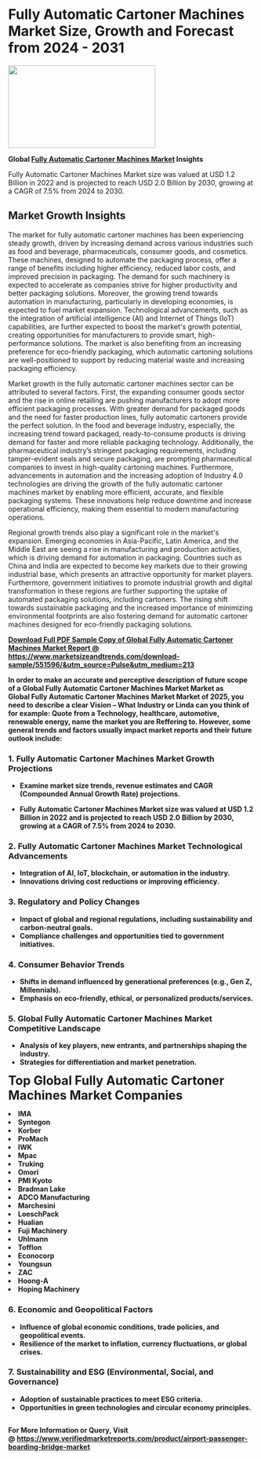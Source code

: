 <H1>Fully Automatic Cartoner Machines Market Size, Growth and Forecast from 2024 - 2031</H1><img class="aligncenter size-medium wp-image-584254" src="https://thirdeyenews.in/wp-content/uploads/2024/09/Global-Market-Research-300x168.jpeg" alt="" width="300" height="168" /><p><strong>Global&nbsp;<a href="https://www.marketsizeandtrends.com/download-sample/551596/&amp;utm_source=Pulse&amp;utm_medium=213">Fully Automatic Cartoner Machines Market</a> Insights</strong></p><p>Fully Automatic Cartoner Machines Market size was valued at USD 1.2 Billion in 2022 and is projected to reach USD 2.0 Billion by 2030, growing at a CAGR of 7.5% from 2024 to 2030.</p><p><h2>Market Growth Insights</h2> <p>The market for fully automatic cartoner machines has been experiencing steady growth, driven by increasing demand across various industries such as food and beverage, pharmaceuticals, consumer goods, and cosmetics. These machines, designed to automate the packaging process, offer a range of benefits including higher efficiency, reduced labor costs, and improved precision in packaging. The demand for such machinery is expected to accelerate as companies strive for higher productivity and better packaging solutions. Moreover, the growing trend towards automation in manufacturing, particularly in developing economies, is expected to fuel market expansion. Technological advancements, such as the integration of artificial intelligence (AI) and Internet of Things (IoT) capabilities, are further expected to boost the market's growth potential, creating opportunities for manufacturers to provide smart, high-performance solutions. The market is also benefiting from an increasing preference for eco-friendly packaging, which automatic cartoning solutions are well-positioned to support by reducing material waste and increasing packaging efficiency.</p> <p><strong><a href="#"></a></strong></p> <p>Market growth in the fully automatic cartoner machines sector can be attributed to several factors. First, the expanding consumer goods sector and the rise in online retailing are pushing manufacturers to adopt more efficient packaging processes. With greater demand for packaged goods and the need for faster production lines, fully automatic cartoners provide the perfect solution. In the food and beverage industry, especially, the increasing trend toward packaged, ready-to-consume products is driving demand for faster and more reliable packaging technology. Additionally, the pharmaceutical industry’s stringent packaging requirements, including tamper-evident seals and secure packaging, are prompting pharmaceutical companies to invest in high-quality cartoning machines. Furthermore, advancements in automation and the increasing adoption of Industry 4.0 technologies are driving the growth of the fully automatic cartoner machines market by enabling more efficient, accurate, and flexible packaging systems. These innovations help reduce downtime and increase operational efficiency, making them essential to modern manufacturing operations.</p> <p>Regional growth trends also play a significant role in the market's expansion. Emerging economies in Asia-Pacific, Latin America, and the Middle East are seeing a rise in manufacturing and production activities, which is driving demand for automation in packaging. Countries such as China and India are expected to become key markets due to their growing industrial base, which presents an attractive opportunity for market players. Furthermore, government initiatives to promote industrial growth and digital transformation in these regions are further supporting the uptake of automated packaging solutions, including cartoners. The rising shift towards sustainable packaging and the increased importance of minimizing environmental footprints are also fostering demand for automatic cartoner machines designed for eco-friendly packaging solutions.</p> <p><strong><a href="#"></p><p><span class=""><strong>Download Full PDF Sample Copy of Global Fully Automatic Cartoner Machines Market Report</strong> @ <a href="https://www.marketsizeandtrends.com/download-sample/551596/&amp;utm_source=Pulse&amp;utm_medium=213" target="_blank">https://www.marketsizeandtrends.com/download-sample/551596/&amp;utm_source=Pulse&amp;utm_medium=213</a></span></p><p>In order to make an accurate and perceptive description of future scope of a Global&nbsp;Fully Automatic Cartoner Machines Market Market as Global&nbsp;Fully Automatic Cartoner Machines Market Market of 2025, you need to describe a clear Vision &ndash; What Industry or Linda can you think of for example: Quote from a Technology, healthcare, automotive, renewable energy, name the market you are Reffering to. However, some general trends and factors usually impact market reports and their future outlook include:</p><h3>1.&nbsp;<strong>Fully Automatic Cartoner Machines Market Growth Projections</strong></h3><ul><li>Examine market size trends, revenue estimates and CAGR (Compounded Annual Growth Rate) projections.</li><li><p>Fully Automatic Cartoner Machines Market size was valued at USD 1.2 Billion in 2022 and is projected to reach USD 2.0 Billion by 2030, growing at a CAGR of 7.5% from 2024 to 2030.</p></li></ul><h3>2.&nbsp;<strong>Fully Automatic Cartoner Machines Market Technological Advancements</strong></h3><ul><li>Integration of AI, IoT, blockchain, or automation in the industry.</li><li>Innovations driving cost reductions or improving efficiency.</li></ul><h3>3.&nbsp;<strong>Regulatory and Policy Changes</strong></h3><ul><li>Impact of global and regional regulations, including sustainability and carbon-neutral goals.</li><li>Compliance challenges and opportunities tied to government initiatives.</li></ul><h3>4.&nbsp;<strong>Consumer Behavior Trends</strong></h3><ul><li>Shifts in demand influenced by generational preferences (e.g., Gen Z, Millennials).</li><li>Emphasis on eco-friendly, ethical, or personalized products/services.</li></ul><h3>5.&nbsp;<strong>Global Fully Automatic Cartoner Machines Market Competitive Landscape</strong></h3><ul><li>Analysis of key players, new entrants, and partnerships shaping the industry.</li><li>Strategies for differentiation and market penetration.</li></ul><p data-pm-slice="1 1 []"><span style="color: inherit; font-family: inherit; font-size: 25px;">Top Global Fully Automatic Cartoner Machines Market Companies</span></p><div class="" data-test-id=""><p><li>IMA</li><li> Syntegon</li><li> Korber</li><li> ProMach</li><li> IWK</li><li> Mpac</li><li> Truking</li><li> Omori</li><li> PMI Kyoto</li><li> Bradman Lake</li><li> ADCO Manufacturing</li><li> Marchesini</li><li> LoeschPack</li><li> Hualian</li><li> Fuji Machinery</li><li> Uhlmann</li><li> Tofflon</li><li> Econocorp</li><li> Youngsun</li><li> ZAC</li><li> Hoong-A</li><li> Hoping Machinery</li></p></div><h3>6.&nbsp;<strong>Economic and Geopolitical Factors</strong></h3><ul><li>Influence of global economic conditions, trade policies, and geopolitical events.</li><li>Resilience of the market to inflation, currency fluctuations, or global crises.</li></ul><h3>7.&nbsp;<strong>Sustainability and ESG (Environmental, Social, and Governance)</strong></h3><ul><li>Adoption of sustainable practices to meet ESG criteria.</li><li>Opportunities in green technologies and circular economy principles.</li></ul><h2><strong style="font-size: 14px;">For More Information or Query, Visit @&nbsp;</strong><a style="background-color: #ffffff; font-size: 14px;" href="https://www.marketsizeandtrends.com/report/fully-automatic-cartoner-machines-market/" target="_blank">https://www.verifiedmarketreports.com/product/airport-passenger-boarding-bridge-market</a></h2>
